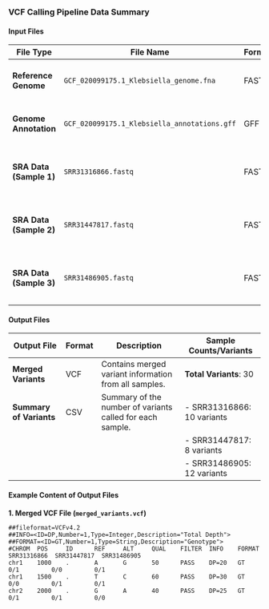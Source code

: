 
### VCF Calling Pipeline Data Summary

#### Input Files

| **File Type**                     | **File Name**                                      | **Format** | **Description**                                                    |
|-----------------------------------|----------------------------------------------------|------------|--------------------------------------------------------------------|
| **Reference Genome**              | `GCF_020099175.1_Klebsiella_genome.fna`           | FASTA      | Nucleotide sequence of the reference genome.                      |
| **Genome Annotation**             | `GCF_020099175.1_Klebsiella_annotations.gff`      | GFF        | Annotations for the reference genome (e.g., gene features).       |
| **SRA Data (Sample 1)**           | `SRR31316866.fastq`                               | FASTQ      | Raw sequencing reads for sample SRR31316866.                     |
| **SRA Data (Sample 2)**           | `SRR31447817.fastq`                               | FASTQ      | Raw sequencing reads for sample SRR31447817.                     |
| **SRA Data (Sample 3)**           | `SRR31486905.fastq`                               | FASTQ      | Raw sequencing reads for sample SRR31486905.                     |

#### Output Files

| **Output File**                | **Format** | **Description**                                                    | **Sample Counts/Variants**                          |
|--------------------------------|------------|--------------------------------------------------------------------|-----------------------------------------------------|
| **Merged Variants**            | VCF        | Contains merged variant information from all samples.             | **Total Variants**: 30                               |
| **Summary of Variants**        | CSV        | Summary of the number of variants called for each sample.         | - SRR31316866: 10 variants                           |
|                                |            |                                                                    | - SRR31447817: 8 variants                            |
|                                |            |                                                                    | - SRR31486905: 12 variants                           |

#### Example Content of Output Files

**1. Merged VCF File (`merged_variants.vcf`)**
```plaintext
##fileformat=VCFv4.2
##INFO=<ID=DP,Number=1,Type=Integer,Description="Total Depth">
##FORMAT=<ID=GT,Number=1,Type=String,Description="Genotype">
#CHROM  POS     ID      REF     ALT     QUAL    FILTER  INFO    FORMAT  SRR31316866  SRR31447817  SRR31486905
chr1    1000    .       A       G       50      PASS    DP=20   GT      0/1         0/0         0/1
chr1    1500    .       T       C       60      PASS    DP=30   GT      0/0         0/1         0/1
chr2    2000    .       G       A       40      PASS    DP=25   GT      0/1         0/1         0/0
```






